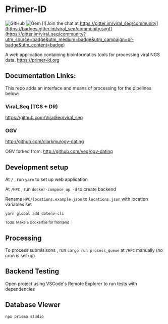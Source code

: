 # Primer-ID

![GitHub](https://img.shields.io/github/license/viralseq/viral_seq)
![Gem](https://img.shields.io/gem/dt/viral_seq?color=%23E9967A)
[![Join the chat at https://gitter.im/viral_seq/community](https://badges.gitter.im/viral_seq/community.svg)](https://gitter.im/viral_seq/community?utm_source=badge&utm_medium=badge&utm_campaign=pr-badge&utm_content=badge)

A web application containing bioinformatics tools for processing viral NGS data. https://primer-id.org

## Documentation Links:

This repo adds an interface and means of processing for the pipelines below:

### Viral_Seq (TCS + DR)

https://github.com/ViralSeq/viral_seq

### OGV

http://github.com/clarkmu/ogv-dating

OGV forked from:
http://github.com/veg/ogv-dating

## Development setup

At `/` , run `yarn` to set up web application

At `/HPC` , run `docker-compose up -d` to create backend

Rename `HPC/locations.example.json` to `locations.json` with location variables set

`yarn global add dotenv-cli`

<small>Todo: Make a Dockerfile for frontend</small>

## Processing

To process submisisons , run `cargo run process_queue` at `/HPC` manually (no cron is set up)

## Backend Testing

Open project using VSCode's Remote Explorer to run tests with dependencies

## Database Viewer

`npx prisma studio`
